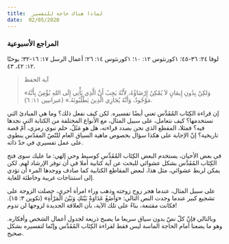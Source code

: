 ```yaml
---
title:  لماذا هناك حاجة للتفسير
date:  02/05/2020
---
```


### المراجع الأسبوعية
لوقا ٢٤: ٣٦-٤٥؛ ١كورنثوس ١٢: ١٠؛ ١كورنثوس ١٤: ٢٦؛ أعمال الرسل ١٧: ١٦-٣٢؛ يوحنّا ١٢: ٤٢، ٤٣.

> <p>آية الحفظ</p>
> «وَلكِنْ بِدُونِ إِيمَانٍ لاَ يُمْكِنُ إِرْضَاؤُهُ، لأَنَّهُ يَجِبُ أَنَّ الَّذِي يَأْتِي إِلَى اللهِ يُؤْمِنُ بِأَنَّهُ مَوْجُودٌ، وَأَنَّهُ يُجَازِي الَّذِينَ يَطْلُبُونَهُ.» (عبرانيين ١١: ٦).

إن قراءة الكِتَاب المُقَدَّس تعني أيضًا تفسيره. لكن كيف نفعل ذلك؟ وما هي المبادئ التي نستخدمها؟ كيف نتعامل، على سبيل المثال، مع الأنواع المختلفة من الكتابة التي نجدها فيه؟ فمثلا، المقطع الذي نحن بصدد قراءته، هل هو مَثَلٌ، حلم نبوي رمزي، أَمْ قصة تاريخية؟ إنّ الإجابة على هكذا سؤال بخصوص ماهية السياق العام للنّصّ المقدّس ينطوي على عمل تفسيري في حدّ ذاته.

في بعض الأحيان، يستخدم البعض الكِتَاب المُقَدَّس كوسيط وحي إلهي: ما عليك سوى فتح الكِتَاب المُقَدَّس بشكل عشوائي للبحث عن آية كتابية أملا في أن توفر الإرشاد لهم. لكن يمكن لربط عشوائي، مثل هذا، لبعض المقاطع الكتابية كما صادف ووجدها المرء أن تؤدي إلى استنتاجات غريبة وخاطئة للغاية.

على سبيل المثال، عندما هجر زوج زوجته وذهب وراء امرأة أخرى، حصلت الزوجة على تشجيع كبير عندما وجدت النص التالي: «وَأَضَعُ عَدَاوَةً بَيْنَكِ وَبَيْنَ الْمَرْأَةِ» (تكوين ٣: ١٥). فكانت مقتنعة، بناءً على تلك الآية، بأن العلاقة الجديدة لزوجها لن تدوم!

وبالتالي فإنّ كلّ نصّ بدون سياق سريعا ما يصبح ذريعة لجدول أعمال الشخص وأفكاره. وهو ما يضعنا أمام الحاجة الماسة ليس فقط لقراءة الكِتَاب المُقَدَّس وإنّما لتفسيره بشكل صحيح.